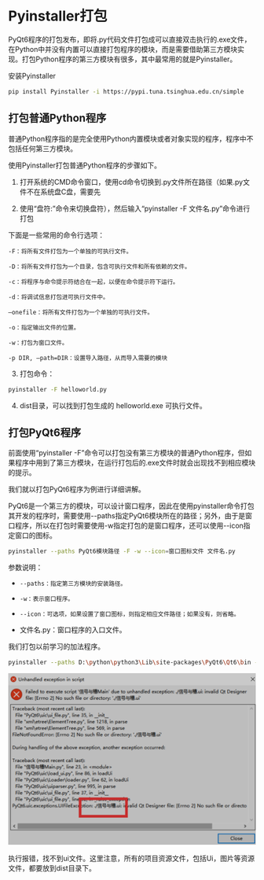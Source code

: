# Pyinstaller打包

PyQt6程序的打包发布，即将.py代码文件打包成可以直接双击执行的.exe文件，在Python中并没有内置可以直接打包程序的模块，而是需要借助第三方模块实现。打包Python程序的第三方模块有很多，其中最常用的就是Pyinstaller。

安装Pyinstaller

```sh
pip install Pyinstaller -i https://pypi.tuna.tsinghua.edu.cn/simple
```

## 打包普通Python程序

普通Python程序指的是完全使用Python内置模块或者对象实现的程序，程序中不包括任何第三方模块。

使用Pyinstaller打包普通Python程序的步骤如下。

1. 打开系统的CMD命令窗口，使用cd命令切换到.py文件所在路径（如果.py文件不在系统盘C盘，需要先

2. 使用“盘符:”命令来切换盘符），然后输入“pyinstaller -F 文件名.py”命令进行打包

下面是一些常用的命令行选项：

`-F：将所有文件打包为一个单独的可执行文件。`

`-D：将所有文件打包为一个目录，包含可执行文件和所有依赖的文件。`

`-c：将程序与命令提示符结合在一起，以便在命令提示符下运行。`

`-d：将调试信息打包进可执行文件中。`

`–onefile：将所有文件打包为一个单独的可执行文件。`

`-o：指定输出文件的位置。`

`-w：打包为窗口文件。`

`-p DIR, –path=DIR：设置导入路径，从而导入需要的模块`

3. 打包命令：

```sh
pyinstaller -F helloworld.py
```

4. dist目录，可以找到打包生成的 helloworld.exe 可执行文件。

## 打包PyQt6程序

前面使用“pyinstaller -F”命令可以打包没有第三方模块的普通Python程序，但如果程序中用到了第三方模块，在运行打包后的.exe文件时就会出现找不到相应模块的提示。

我们就以打包PyQt6程序为例进行详细讲解。

PyQt6是一个第三方的模块，可以设计窗口程序，因此在使用pyinstaller命令打包其开发的程序时，需要使用--paths指定PyQt6模块所在的路径；另外，由于是窗口程序，所以在打包时需要使用-w指定打包的是窗口程序，还可以使用--icon指定窗口的图标。

```sh
pyinstaller --paths PyQt6模块路径 -F -w --icon=窗口图标文件 文件名.py
```

参数说明：

- `--paths：指定第三方模块的安装路径。`

- `-w：表示窗口程序。`

- `--icon：可选项，如果设置了窗口图标，则指定相应文件路径；如果没有，则省略。`

- 文件名.py：窗口程序的入口文件。

我们打包以前学习的加法程序。

```sh
pyinstaller --paths D:\python\python3\Lib\site-packages\PyQt6\Qt6\bin -F -w --icon=favicon32.ico 信号与槽Main.py
```

![alt text](image-59.png)

执行报错，找不到ui文件。这里注意，所有的项目资源文件，包括Ui，图片等资源文件，都要放到dist目录下。